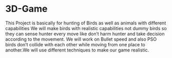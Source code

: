 # 3D-Game
This Project is basically for hunting of Birds as well as animals with different capabilities We  will make birds with realistic capabilities not dummy birds  so they can sense hunter every move  like  don’t harm hunter and take decision  according to the movement. We will work on Bullet speed  and also PSO birds don’t collide with each other while moving from one place to another.We will use different techniques to make our game realistic.
